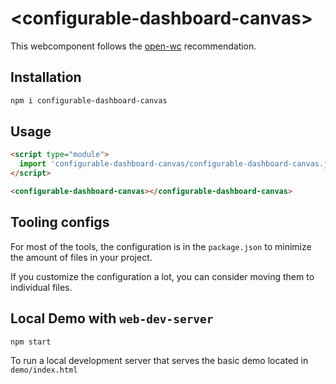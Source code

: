 # \<configurable-dashboard-canvas>

This webcomponent follows the [open-wc](https://github.com/open-wc/open-wc) recommendation.

## Installation

```bash
npm i configurable-dashboard-canvas
```

## Usage

```html
<script type="module">
  import 'configurable-dashboard-canvas/configurable-dashboard-canvas.js';
</script>

<configurable-dashboard-canvas></configurable-dashboard-canvas>
```



## Tooling configs

For most of the tools, the configuration is in the `package.json` to minimize the amount of files in your project.

If you customize the configuration a lot, you can consider moving them to individual files.

## Local Demo with `web-dev-server`

```bash
npm start
```

To run a local development server that serves the basic demo located in `demo/index.html`
